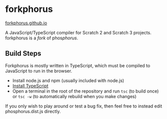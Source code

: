 # forkphorus

[forkphorus.github.io](https://forkphorus.github.io)

A JavaScript/TypeScript compiler for Scratch 2 and Scratch 3 projects. forkphorus is a *fork* of phos*phorus*.

## Build Steps

Forkphorus is mostly written in TypeScript, which must be compiled to JavaScript to run in the browser.

 * Install node.js and npm (usually included with node.js)
 * [Install TypeScript](https://www.typescriptlang.org/index.html#download-links)
 * Open a terminal in the root of the repository and run `tsc` (to build once) or `tsc -w` (to automatically rebuild when you make changes)

If you only wish to play around or test a bug fix, then feel free to instead edit phosphorus.dist.js directly.
